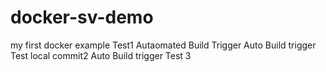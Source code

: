 # docker-sv-demo
my first docker example
Test1 Autaomated Build Trigger
Auto Build trigger Test local commit2
Auto Build trigger Test 3

